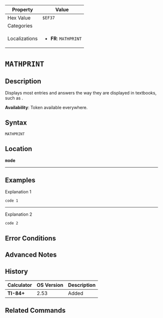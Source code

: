 | Property      | Value |
|---------------|-------|
| Hex Value     | `$EF37`|
| Categories    | <ul></ul> |
| Localizations | <ul><li><b>FR</b>: `MATHPRINT`</li></ul> |

# `MATHPRINT`

## Description
Displays most entries and answers the way they are displayed in textbooks, such as .


<b>Availability</b>: Token available everywhere.

## Syntax
`MATHPRINT`

## Location
<tt><kbd><b>mode</b></kbd></tt>
<hr>

## Examples

Explanation 1
```ti-basic
code 1
```
---
Explanation 2
```ti-basic
code 2
```

## Error Conditions


## Advanced Notes


## History
| Calculator | OS Version | Description |
|------------|------------|-------------|
| <b>TI-84+</b> | 2.53 | Added

## Related Commands

    